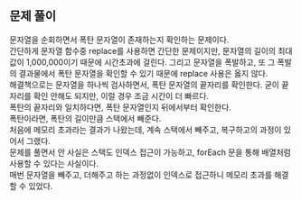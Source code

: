 ## 문제 풀이
문자열을 순회하면서 폭탄 문자열이 존재하는지 확인하는 문제이다.   
간단하게 문자열 함수중 replace를 사용하면 간단한 문제이지만, 문자열의 길이의 최대값이 1,000,000이기 때문에
시간초과에 걸린다. 그리고 문자열을 폭발하고, 또 그 폭발의 결과물에서 폭탄 문자열을 확인할 수 있기 때문에 replace 사용은 옳지 않다.    
해결책으로는 문자열을 하나씩 검사하면서, 폭탄 문자열의 끝자리를 확인한다. 굳이 끝자리를 확인 안해도 되지만, 이럴 경우 조금 시간이 더 빠르다.   
폭탄의 끝자리와 일치하다면, 폭탄 문자열인지 뒤에서부터 확인한다.   
폭탄이라면, 폭탄의 길이만큼 스택에서 빼준다.   
처음에 메모리 초과라는 결과가 나왔는데, 계속 스택에서 빼주고, 복구하고의 과정이 있어서 그랬다.   
문제를 풀면서 안 사실은 스택도 인덱스 접근이 가능하고, forEach 문을 통해 배열처럼 사용할 수 있다는 사실이다.   
매번 문자열을 빼주고, 더해주고 하는 과정없이 인덱스로 접근하니 메모리 초과를 해결할 수 있었다.